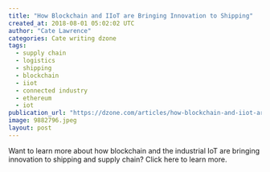 ```yaml
---
title: "How Blockchain and IIoT are Bringing Innovation to Shipping"
created_at: 2018-08-01 05:02:02 UTC
author: "Cate Lawrence"
categories: Cate writing dzone
tags: 
  - supply chain
  - logistics
  - shipping
  - blockchain
  - iiot
  - connected industry
  - ethereum
  - iot
publication_url: "https://dzone.com/articles/how-blockchain-and-iiot-are-bringing-innovation-to"
image: 9882796.jpeg
layout: post
---
```

Want to learn more about how blockchain and the industrial IoT are bringing innovation to shipping and supply chain? Click here to learn more.

